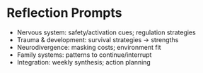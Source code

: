 # Reflection Prompts

- Nervous system: safety/activation cues; regulation strategies
- Trauma & development: survival strategies → strengths
- Neurodivergence: masking costs; environment fit
- Family systems: patterns to continue/interrupt
- Integration: weekly synthesis; action planning

